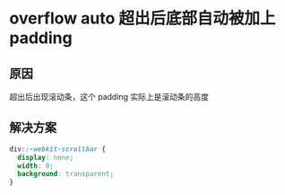 # overflow auto 超出后底部自动被加上 padding

## 原因

超出后出现滚动条，这个 padding 实际上是滚动条的高度

## 解决方案

```css
div::-webkit-scrollbar {
  display: none;
  width: 0;
  background: transparent;
}
```
